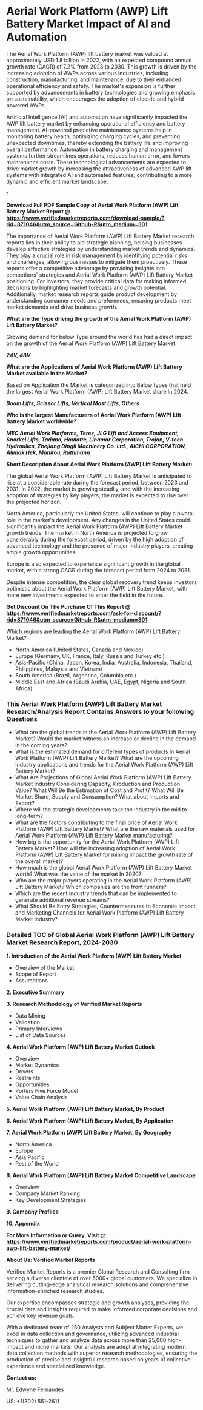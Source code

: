 <meta name="title" content="Global Aerial Work Platform (AWP) Lift Battery Market Impact of AI and Automation"><meta name="description" content="The Aerial Work Platform (AWP) lift battery market was valued at approximately USD 1.8 billion in 2022, with an expected compound annual growth rate (CAGR) of 7.2% fro"><meta name="title" content="Aerial Work Platform (AWP) Lift Battery Market Size, Share, Scope, Trends, Growth, Opportunities, Analysis, Forecast"><h1>Aerial Work Platform (AWP) Lift Battery Market Impact of AI and Automation</h1><p>The Aerial Work Platform (AWP) lift battery market was valued at approximately USD 1.8 billion in 2022, with an expected compound annual growth rate (CAGR) of 7.2% from 2023 to 2030. This growth is driven by the increasing adoption of AWPs across various industries, including construction, manufacturing, and maintenance, due to their enhanced operational efficiency and safety. The market's expansion is further supported by advancements in battery technologies and growing emphasis on sustainability, which encourages the adoption of electric and hybrid-powered AWPs.</p><p>Artificial Intelligence (AI) and automation have significantly impacted the AWP lift battery market by enhancing operational efficiency and battery management. AI-powered predictive maintenance systems help in monitoring battery health, optimizing charging cycles, and preventing unexpected downtimes, thereby extending the battery life and improving overall performance. Automation in battery charging and management systems further streamlines operations, reduces human error, and lowers maintenance costs. These technological advancements are expected to drive market growth by increasing the attractiveness of advanced AWP lift systems with integrated AI and automated features, contributing to a more dynamic and efficient market landscape.</p>t</p><p id="" class=""><strong>Download Full PDF Sample Copy of Aerial Work Platform (AWP) Lift Battery Market Report @ <a href="https://www.verifiedmarketreports.com/download-sample/?rid=871046&utm_source=Github-R&utm_medium=301" target="_blank">https://www.verifiedmarketreports.com/download-sample/?rid=871046&utm_source=Github-R&utm_medium=301</a></strong></p><p>The importance of&nbsp;Aerial Work Platform (AWP) Lift Battery Market research reports lies in their ability to aid strategic planning, helping businesses develop effective strategies by understanding market trends and dynamics. They play a crucial role in risk management by identifying potential risks and challenges, allowing businesses to mitigate them proactively. These reports offer a competitive advantage by providing insights into competitors' strategies and Aerial Work Platform (AWP) Lift Battery Market positioning. For investors, they provide critical data for making informed decisions by highlighting market forecasts and growth potential. Additionally, market research reports guide product development by understanding consumer needs and preferences, ensuring products meet market demands and drive business growth.</p><p><strong>What are the&nbsp;Type driving the growth of the Aerial Work Platform (AWP) Lift Battery Market?</strong></p><p id="" class="">Growing demand for below Type around the world has had a direct impact on the growth of the Aerial Work Platform (AWP) Lift Battery Market:</p><em><strong>24V, 48V</strong></em></p><strong>What are the&nbsp;Applications&nbsp;of Aerial Work Platform (AWP) Lift Battery Market available in the Market?</strong></p><p id="" class="">Based on Application the Market is categorized into Below types that held the largest Aerial Work Platform (AWP) Lift Battery Market share In 2024.</p><em><strong>Boom Lifts, Scissor Lifts, Vertical Mast Lifts, Others</strong></em></p><strong>Who is the largest Manufacturers of Aerial Work Platform (AWP) Lift Battery Market worldwide?</strong></p><p><em><strong>MEC Aerial Work Platforms, Terex, JLG Lift and Access Equipment, Snorkel Lifts, Tadano, Haulotte, Linamar Corporation, Trojan, V-tech Hydraulics, Zhejiang Dingli Machinery Co. Ltd., AICHI CORPORATION, Alimak Hek, Manitou, Ruthmann</strong></em></p><p id="" class=""><strong>Short Description About Aerial Work Platform (AWP) Lift Battery Market:</strong></p><p>The global Aerial Work Platform (AWP) Lift Battery Market is anticipated to rise at a considerable rate during the forecast period, between 2023 and 2031. In 2022, the market is growing steadily, and with the increasing adoption of strategies by key players, the market is expected to rise over the projected horizon.</p><p>North America, particularly the United States, will continue to play a pivotal role in the market's development. Any changes in the United States could significantly impact the Aerial Work Platform (AWP) Lift Battery Market growth trends. The market in North America is projected to grow considerably during the forecast period, driven by the high adoption of advanced technology and the presence of major industry players, creating ample growth opportunities.</p><p>Europe is also expected to experience significant growth in the global market, with a strong CAGR during the forecast period from 2024 to 2031.</p><p>Despite intense competition, the clear global recovery trend keeps investors optimistic about the Aerial Work Platform (AWP) Lift Battery Market, with more new investments expected to enter the field in the future.</p><p id="" class=""><strong>Get Discount On The Purchase Of This Report @ <a href="https://www.verifiedmarketreports.com/ask-for-discount/?rid=871046&utm_source=Github-R&utm_medium=301" target="_blank">https://www.verifiedmarketreports.com/ask-for-discount/?rid=871046&utm_source=Github-R&utm_medium=301</a></strong></p>Which regions are leading the Aerial Work Platform (AWP) Lift Battery Market?</p><ul><li>North America (United States, Canada and Mexico)</li><li>Europe (Germany, UK, France, Italy, Russia and Turkey etc.)</li><li>Asia-Pacific (China, Japan, Korea, India, Australia, Indonesia, Thailand, Philippines, Malaysia and Vietnam)</li><li>South America (Brazil, Argentina, Columbia etc.)</li><li>Middle East and Africa (Saudi Arabia, UAE, Egypt, Nigeria and South Africa)</li></ul><h3 id="" class="">This Aerial Work Platform (AWP) Lift Battery Market Research/Analysis Report Contains Answers to your following Questions</h3><ul><li>What are the global trends in the Aerial Work Platform (AWP) Lift Battery Market? Would the market witness an increase or decline in the demand in the coming years?</li><li>What is the estimated demand for different types of products in Aerial Work Platform (AWP) Lift Battery Market? What are the upcoming industry applications and trends for the Aerial Work Platform (AWP) Lift Battery Market?</li><li>What Are Projections of Global Aerial Work Platform (AWP) Lift Battery Market Industry Considering Capacity, Production and Production Value? What Will Be the Estimation of Cost and Profit? What Will Be Market Share, Supply and Consumption? What about imports and Export?</li><li>Where will the strategic developments take the industry in the mid to long-term?</li><li>What are the factors contributing to the final price of Aerial Work Platform (AWP) Lift Battery Market? What are the raw materials used for Aerial Work Platform (AWP) Lift Battery Market manufacturing?</li><li>How big is the opportunity for the Aerial Work Platform (AWP) Lift Battery Market? How will the increasing adoption of Aerial Work Platform (AWP) Lift Battery Market for mining impact the growth rate of the overall market?</li><li>How much is the global Aerial Work Platform (AWP) Lift Battery Market worth? What was the value of the market In 2020?</li><li>Who are the major players operating in the Aerial Work Platform (AWP) Lift Battery Market? Which companies are the front runners?</li><li>Which are the recent industry trends that can be implemented to generate additional revenue streams?</li><li>What Should Be Entry Strategies, Countermeasures to Economic Impact, and Marketing Channels for Aerial Work Platform (AWP) Lift Battery Market Industry?</li></ul><h3 id="" class="">Detailed TOC of Global Aerial Work Platform (AWP) Lift Battery Market Research Report, 2024-2030</h3><p id="" class=""><strong>1. Introduction of the Aerial Work Platform (AWP) Lift Battery Market</strong></p><ul><li>Overview of the Market</li><li>Scope of Report</li><li>Assumptions</li></ul><p id="" class=""><strong>2. Executive Summary</strong></p><p id="" class=""><strong>3. Research Methodology of Verified Market Reports</strong></p><ul><li>Data Mining</li><li>Validation</li><li>Primary Interviews</li><li>List of Data Sources</li></ul><p id="" class=""><strong>4. Aerial Work Platform (AWP) Lift Battery Market Outlook</strong></p><ul><li>Overview</li><li>Market Dynamics</li><li>Drivers</li><li>Restraints</li><li>Opportunities</li><li>Porters Five Force Model</li><li>Value Chain Analysis</li></ul><p id="" class=""><strong>5. Aerial Work Platform (AWP) Lift Battery Market, By Product</strong></p><p id="" class=""><strong>6. Aerial Work Platform (AWP) Lift Battery Market, By Application</strong></p><p id="" class=""><strong>7. Aerial Work Platform (AWP) Lift Battery Market, By Geography</strong></p><ul><li>North America</li><li>Europe</li><li>Asia Pacific</li><li>Rest of the World</li></ul><p id="" class=""><strong>8. Aerial Work Platform (AWP) Lift Battery Market Competitive Landscape</strong></p><ul><li>Overview</li><li>Company Market Ranking</li><li>Key Development Strategies</li></ul><p id="" class=""><strong>9. Company Profiles</strong></p><p id="" class=""><strong>10. Appendix</strong></p><p id="" class=""><strong>For More Information or Query, Visit @ <a href="https://www.verifiedmarketreports.com/product/aerial-work-platform-awp-lift-battery-market/" target="_blank">https://www.verifiedmarketreports.com/product/aerial-work-platform-awp-lift-battery-market/</a></strong></p><p id="" class=""><strong>About Us: Verified Market Reports</strong></p><p id="" class="">Verified Market Reports is a premier Global Research and Consulting firm serving a diverse clientele of over 5000+ global customers. We specialize in delivering cutting-edge analytical research solutions and comprehensive information-enriched research studies.</p><p id="" class="">Our expertise encompasses strategic and growth analyses, providing the crucial data and insights required to make informed corporate decisions and achieve key revenue goals.</p><p id="" class="">With a dedicated team of 250 Analysts and Subject Matter Experts, we excel in data collection and governance, utilizing advanced industrial techniques to gather and analyze data across more than 25,000 high-impact and niche markets. Our analysts are adept at integrating modern data collection methods with superior research methodologies, ensuring the production of precise and insightful research based on years of collective experience and specialized knowledge.</p><p id="" class=""><strong>Contact us:</strong></p><p id="" class="">Mr. Edwyne Fernandes</p><p id="" class="">US: +1(302) 551-2611</p>